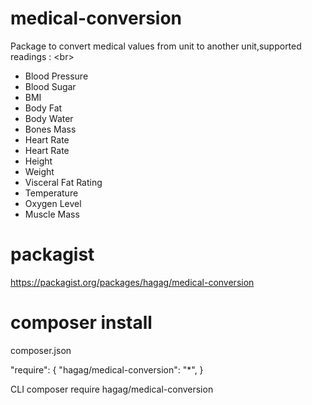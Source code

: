# medical-conversion
Package to convert medical values from unit to another unit,supported readings : 
<br\>
- Blood Pressure
- Blood Sugar
- BMI
- Body Fat
- Body Water
- Bones Mass
- Heart Rate
- Heart Rate
- Height
- Weight
- Visceral Fat Rating
- Temperature
- Oxygen Level
- Muscle Mass

# packagist 
https://packagist.org/packages/hagag/medical-conversion

# composer install 
composer.json
<p>"require": { 
    "hagag/medical-conversion": "*",
}</p>
<br\>
CLI<br\>
composer require hagag/medical-conversion

